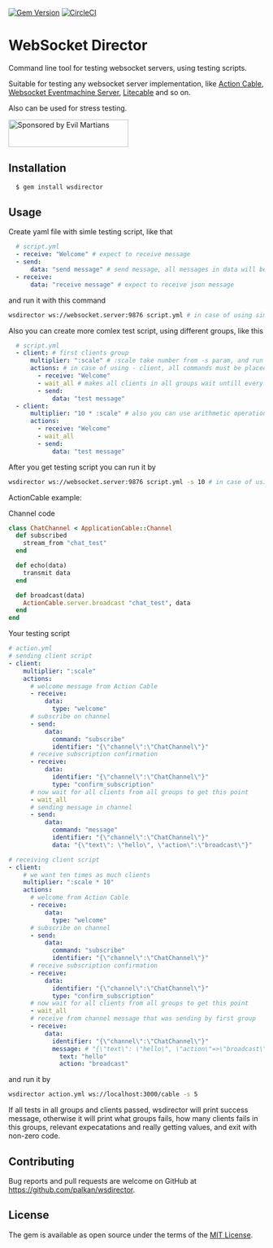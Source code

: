 [![Gem Version](https://badge.fury.io/rb/wsdirector.svg)](https://rubygems.org/gems/wsdirector) [![CircleCI](https://circleci.com/gh/palkan/wsdirector.svg?style=svg)](https://circleci.com/gh/palkan/wsdirector) 

# WebSocket Director

Command line tool for testing websocket servers, using testing scripts.

Suitable for testing any websocket server implementation, like [Action Cable](https://github.com/rails/rails/tree/master/actioncable), [Websocket Eventmachine Server](https://github.com/imanel/websocket-eventmachine-server), [Litecable](https://github.com/palkan/litecable) and so on.

Also can be used for stress testing.

<a href="https://evilmartians.com/">
<img src="https://evilmartians.com/badges/sponsored-by-evil-martians.svg" alt="Sponsored by Evil Martians" width="236" height="54"></a>

## Installation

```bash
  $ gem install wsdirector
```

## Usage

Create yaml file with simle testing script, like that

```yml
  # script.yml
  - receive: "Welcome" # expect to receive message
  - send:
      data: "send message" # send message, all messages in data will be parse to json
  - receive:
      data: "receive message" # expect to receive json message
```
and run it with this command
```bash
wsdirector ws://websocket.server:9876 script.yml # in case of using simple script
```

Also you can create more comlex test script, using different groups, like this
```yml
  # script.yml
  - client: # first clients group
      multiplier: ":scale" # :scale take number from -s param, and run :scale number of clients in this group
      actions: # in case of using - client, all commands must be placed in actions: instead of root
        - receive: "Welcome"
        - wait_all # makes all clients in all groups wait untill every client get this point, after that they all continue
        - send:
            data: "test message"
  - client:
      multiplier: "10 * :scale" # also you can use arithmetic operations in this expression, so in case of :scale = 10, in this group started 100 clients
      actions:
        - receive: "Welcome"
        - wait_all
        - send:
            data: "test message"
```
After you get testing script you can run it by
```bash
wsdirector ws://websocket.server:9876 script.yml -s 10 # in case of using script with multiple clients
```

ActionCable example:

Channel code
```ruby
class ChatChannel < ApplicationCable::Channel
  def subscribed
    stream_from "chat_test"
  end

  def echo(data)
    transmit data
  end

  def broadcast(data)
    ActionCable.server.broadcast "chat_test", data
  end
end
```

Your testing script
```yml
# action.yml
# sending client script
- client:
    multiplier: ":scale"
    actions:
      # welcome message from Action Cable
      - receive:
          data:
            type: "welcome"
      # subscribe on channel
      - send:
          data:
            command: "subscribe"
            identifier: "{\"channel\":\"ChatChannel\"}"
      # receive subscription confirmation
      - receive:
          data:
            identifier: "{\"channel\":\"ChatChannel\"}"
            type: "confirm_subscription"
      # now wait for all clients from all groups to get this point
      - wait_all
      # sending message in channel
      - send:
          data:
            command: "message"
            identifier: "{\"channel\":\"ChatChannel\"}"
            data: "{\"text\": \"hello\", \"action\":\"broadcast\"}"

# receiving client script
- client:
    # we want ten times as much clients
    multiplier: ":scale * 10"
    actions:
      # welcome from Action Cable
      - receive:
          data:
            type: "welcome"
      # subscribe on channel
      - send:
          data:
            command: "subscribe"
            identifier: "{\"channel\":\"ChatChannel\"}"
      # receive subscription confirmation
      - receive:
          data:
            identifier: "{\"channel\":\"ChatChannel\"}"
            type: "confirm_subscription"
      # now wait for all clients from all groups to get this point
      - wait_all
      # receive from channel message that was sending by first group
      - receive:
          data:
            identifier: "{\"channel\":\"ChatChannel\"}"
            message: # "{\"text\": \"hello\", \"action\"=>\"broadcast\"}"
              text: "hello"
              action: "broadcast"

```
and run it by
```bash
wsdirector action.yml ws://localhost:3000/cable -s 5
```

If all tests in all groups and clients passed, wsdirector will print success message,
otherwise it will print what groups fails, how many clients fails in this groups, relevant expecatations and really getting values, and exit with non-zero code.


## Contributing

Bug reports and pull requests are welcome on GitHub at https://github.com/palkan/wsdirector.


## License

The gem is available as open source under the terms of the [MIT License](http://opensource.org/licenses/MIT).
